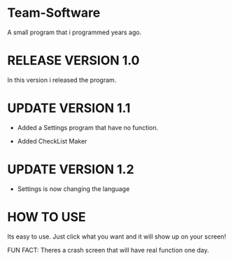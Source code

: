 # Team-Software
A small program that i programmed years ago.

# RELEASE VERSION 1.0
In this version i released the program.

# UPDATE VERSION 1.1
- Added a Settings program that have no function.

- Added CheckList Maker

# UPDATE VERSION 1.2 

- Settings is now changing the language


# HOW TO USE
Its easy to use. Just click what you want and it will show up on your screen!

FUN FACT:
Theres a crash screen that will have real function one day.


